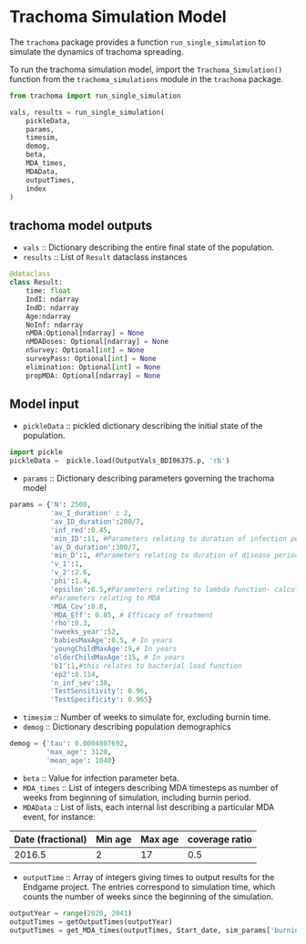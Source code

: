 # Trachoma Simulation Model

The `trachoma` package provides a function `run_single_simulation` to
simulate the dynamics of trachoma spreading.

To run the trachoma simulation model, import the
`Trachoma_Simulation()` function from the `trachoma_simulations`
module in the `trachoma` package.

```python
from trachoma import run_single_simulation

vals, results = run_single_simulation(
	pickleData,
	params,
	timesim,
	demog,
	beta,
	MDA_times,
	MDAData,
	outputTimes,
	index
)
```

## trachoma model outputs

- `vals` :: Dictionary describing the entire final state of the population.
- `results` :: List of `Result` dataclass instances
```python
@dataclass
class Result:
    time: float
    IndI: ndarray
    IndD: ndarray
    Age:ndarray
    NoInf: ndarray
    nMDA:Optional[ndarray] = None
    nMDADoses: Optional[ndarray] = None
    nSurvey: Optional[int] = None
    surveyPass: Optional[int] = None
    elimination: Optional[int] = None
    propMDA: Optional[ndarray] = None
```

## Model input

- `pickleData` :: pickled dictionary describing the initial state of the population.
```python
import pickle
pickleData =  pickle.load(OutputVals_BDI06375.p, 'rb')
```
- `params` :: Dictionary describing parameters governing the trachoma model
```python
params = {'N': 2500,
          'av_I_duration' : 2,
          'av_ID_duration':200/7,
          'inf_red':0.45,
          'min_ID':11, #Parameters relating to duration of infection period, including ID period
          'av_D_duration':300/7,
          'min_D':1, #Parameters relating to duration of disease period
          'v_1':1,
          'v_2':2.6,
          'phi':1.4,
          'epsilon':0.5,#Parameters relating to lambda function- calculating force of infection
          #Parameters relating to MDA
          'MDA_Cov':0.8,
          'MDA_Eff': 0.85, # Efficacy of treatment
          'rho':0.3,
          'nweeks_year':52,
          'babiesMaxAge':0.5, # In years
          'youngChildMaxAge':9,# In years
          'olderChildMaxAge':15, # In years
          'b1':1,#this relates to bacterial load function
          'ep2':0.114,
          'n_inf_sev':38,
          'TestSensitivity': 0.96,
          'TestSpecificity': 0.965}
```
- `timesim` :: Number of weeks to simulate for, excluding burnin time.
- `demog` :: Dictionary describing population demographics
```python
demog = {'tau': 0.0004807692,
         'max_age': 3120,
         'mean_age': 1040}
```
- `beta` :: Value for infection parameter beta.
- `MDA_times` :: List of integers describing MDA timesteps as number
  of weeks from beginning of simulation, including burnin period.
- `MDAData` :: List of lists, each internal list describing a
  particular MDA event, for instance:

 | Date (fractional) | Min age | Max age | coverage ratio |
 |-------------------|---------|---------|----------------|
 | 2016.5            | 2       | 17      | 0.5            |

- `outputTime` :: Array of integers giving times to output results for the Endgame project. The entries correspond to simulation time, which counts the number of weeks since the beginning of the simulation.
```python
outputYear = range(2020, 2041)
outputTimes = getOutputTimes(outputYear)
outputTimes = get_MDA_times(outputTimes, Start_date, sim_params['burnin'])
```
